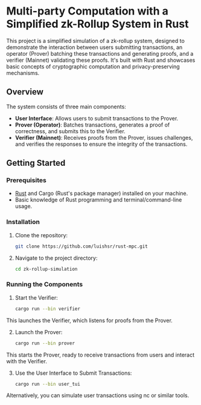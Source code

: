 # Multi-party Computation with a Simplified zk-Rollup System in Rust

This project is a simplified simulation of a zk-rollup system, designed to demonstrate the interaction between users submitting transactions, an operator (Prover) batching these transactions and generating proofs, and a verifier (Mainnet) validating these proofs. It's built with Rust and showcases basic concepts of cryptographic computation and privacy-preserving mechanisms.

## Overview

The system consists of three main components:

- **User Interface**: Allows users to submit transactions to the Prover.
- **Prover (Operator)**: Batches transactions, generates a proof of correctness, and submits this to the Verifier.
- **Verifier (Mainnet)**: Receives proofs from the Prover, issues challenges, and verifies the responses to ensure the integrity of the transactions.

## Getting Started

### Prerequisites

- [Rust](https://www.rust-lang.org/tools/install) and Cargo (Rust's package manager) installed on your machine.
- Basic knowledge of Rust programming and terminal/command-line usage.

### Installation

1. Clone the repository:
   ```bash
   git clone https://github.com/luishsr/rust-mpc.git


2. Navigate to the project directory:
    ```bash
    cd zk-rollup-simulation

### Running the Components

1. Start the Verifier:
    ```bash
    cargo run --bin verifier

This launches the Verifier, which listens for proofs from the Prover.

2. Launch the Prover:

    ```bash
    cargo run --bin prover

This starts the Prover, ready to receive transactions from users and interact with the Verifier.

3. Use the User Interface to Submit Transactions:
    ```bash
    cargo run --bin user_tui

Alternatively, you can simulate user transactions using nc or similar tools.